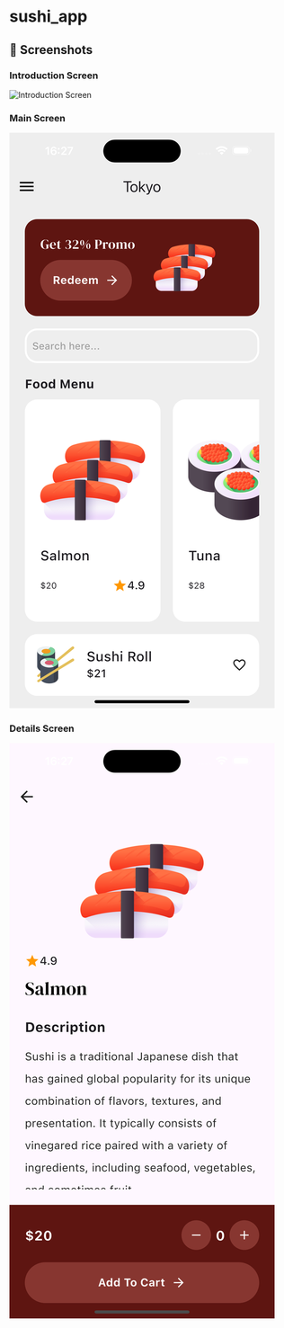 # sushi_app

## 📸 Screenshots

### Introduction Screen
![Introduction Screen](screenshoots/into_screen.png)

### Main Screen
![Main Screen](screenshoots/main_screen.png)

### Details Screen
![Details Screen](screenshoots/details_screen.png)
